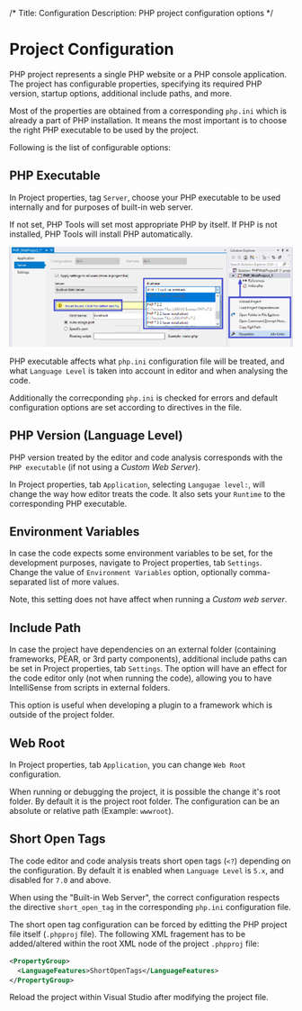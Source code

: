 /*
Title: Configuration
Description: PHP project configuration options
*/

# Project Configuration

PHP project represents a single PHP website or a PHP console application. The project has configurable properties, specifying its required PHP version, startup options, additional include paths, and more.

Most of the properties are obtained from a corresponding `php.ini` which is already a part of PHP installation. It means the most important is to choose the right PHP executable to be used by the project.

Following is the list of configurable options:

## PHP Executable

In Project properties, tag `Server`, choose your PHP executable to be used internally and for purposes of built-in web server.

If not set, PHP Tools will set most appropriate PHP by itself. If PHP is not installed, PHP Tools will install PHP automatically.

![project PHP executable](..\Installation\imgs\phpproject-properties-server.png)

PHP executable affects what `php.ini` configuration file will be treated, and what `Language Level` is taken into account in editor and when analysing the code.

Additionally the correcponding `php.ini` is checked for errors and default configuration options are set according to directives in the file.

## PHP Version (Language Level)

PHP version treated by the editor and code analysis corresponds with the `PHP executable` (if not using a *Custom Web Server*).

In Project properties, tab `Application`, selecting `Langugae level:`, will change the way how editor treats the code. It also sets your `Runtime` to the corresponding PHP executable.

## Environment Variables

In case the code expects some environment variables to be set, for the development purposes, navigate to Project properties, tab `Settings`. Change the value of `Environment Variables` option, optionally comma-separated list of more values.

Note, this setting does not have affect when running a *Custom web server*.

## Include Path

In case the project have dependencies on an external folder (containing frameworks, PEAR, or 3rd party components), additional include paths can be set in Project properties, tab `Settings`. The option will have an effect for the code editor only (not when running the code), allowing you to have IntelliSense from scripts in external folders.

This option is useful when developing a plugin to a framework which is outside of the project folder.

## Web Root

In Project properties, tab `Application`, you can change `Web Root` configuration.

When running or debugging the project, it is possible the change it's root folder. By default it is the project root folder. The configuration can be an absolute or relative path (Example: `wwwroot`).

## Short Open Tags

The code editor and code analysis treats short open tags (`<?`) depending on the configuration. By default it is enabled when `Language Level` is `5.x`, and disabled for `7.0` and above.

When using the "Built-in Web Server", the correct configuration respects the directive `short_open_tag` in the corresponding `php.ini` configuration file.

The short open tag configuration can be forced by editting the PHP project file itself (`.phpproj` file). The following XML fragement has to be added/altered within the root XML node of the project `.phpproj` file:

```xml
<PropertyGroup>
  <LanguageFeatures>ShortOpenTags</LanguageFeatures>    
</PropertyGroup>
```

Reload the project within Visual Studio after modifying the project file.